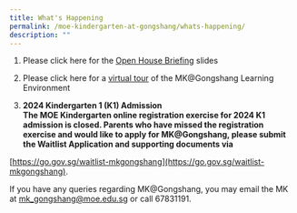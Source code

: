 ```yaml
---
title: What's Happening
permalink: /moe-kindergarten-at-gongshang/whats-happening/
description: ""
---
```

1. Please click here for the [Open House Briefing](https://drive.google.com/file/d/1CAA7uYzqmL8nFqeJbchleeCVyilU2bGQ/view?usp=sharing) slides  
  
2. Please click here for a [virtual tour](https://drive.google.com/file/d/1wwd0kMW85encZ314kDUd2KjnRgsebf29/view?usp=sharing) of the MK@Gongshang Learning Environment  
  
3. **2024 Kindergarten 1 (K1) Admission  
The MOE Kindergarten online registration exercise for 2024 K1 admission is closed. Parents who have missed the registration exercise and would like to apply for MK@Gongshang, please submit the Waitlist Application and supporting documents via** 

[https://go.gov.sg/waitlist-mkgongshang](https://go.gov.sg/waitlist-mkgongshang).

If you have any queries regarding MK@Gongshang, you may email the MK at [mk_gongshang@moe.edu.sg](mailto:mk_gongshang@moe.edu.sg) or  call 67831191.